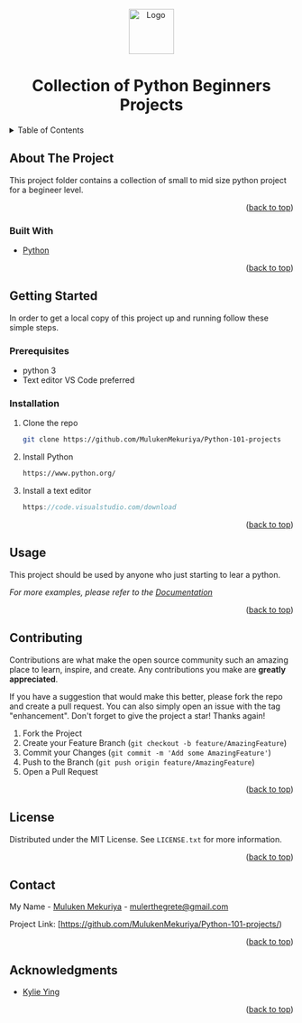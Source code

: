 <div id="top"></div>


<!-- PROJECT LOGO -->
<br />
<div align="center">
  <a href="https://github.com/github_username/repo_name">
    <img src="https://upload.wikimedia.org/wikipedia/commons/thumb/c/c3/Python-logo-notext.svg/1200px-Python-logo-notext.svg.png" alt="Logo" width="80" height="80">
  </a>

<h1 align="center">Collection of Python Beginners Projects</h1>

  
</div>



<!-- TABLE OF CONTENTS -->
<details>
  <summary>Table of Contents</summary>
  <ol>
    <li>
      <a href="#about-the-project">About The Project</a>
      <ul>
        <li><a href="#built-with">Built With</a></li>
      </ul>
    </li>
    <li>
      <a href="#getting-started">Getting Started</a>
      <ul>
        <li><a href="#prerequisites">Prerequisites</a></li>
        <li><a href="#installation">Installation</a></li>
      </ul>
    </li>
    <li><a href="#usage">Usage</a></li>
    <li><a href="#roadmap">Roadmap</a></li>
    <li><a href="#contributing">Contributing</a></li>
    <li><a href="#license">License</a></li>
    <li><a href="#contact">Contact</a></li>
    <li><a href="#acknowledgments">Acknowledgments</a></li>
  </ol>
</details>



<!-- ABOUT THE PROJECT -->
## About The Project


This project folder contains a collection of small to mid size python project for a begineer level.
<p align="right">(<a href="#top">back to top</a>)</p>



### Built With

* [Python](https://www.python.org/)


<p align="right">(<a href="#top">back to top</a>)</p>



<!-- GETTING STARTED -->
## Getting Started

In order to get a local copy of this project up and running follow these simple steps.

### Prerequisites

* python 3
* Text editor VS Code preferred 
  

### Installation

1. Clone the repo
   ```sh
   git clone https://github.com/MulukenMekuriya/Python-101-projects
   ```
3. Install Python
   ```sh
   https://www.python.org/
   ```
4. Install a text editor
   ```js
   https://code.visualstudio.com/download
   ```

<p align="right">(<a href="#top">back to top</a>)</p>



<!-- USAGE EXAMPLES -->
## Usage

This project should be used by anyone who just starting to lear a python.

_For more examples, please refer to the [Documentation](https://www.youtube.com/watch?v=8ext9G7xspg)_

<p align="right">(<a href="#top">back to top</a>)</p>





<!-- CONTRIBUTING -->
## Contributing

Contributions are what make the open source community such an amazing place to learn, inspire, and create. Any contributions you make are **greatly appreciated**.

If you have a suggestion that would make this better, please fork the repo and create a pull request. You can also simply open an issue with the tag "enhancement".
Don't forget to give the project a star! Thanks again!

1. Fork the Project
2. Create your Feature Branch (`git checkout -b feature/AmazingFeature`)
3. Commit your Changes (`git commit -m 'Add some AmazingFeature'`)
4. Push to the Branch (`git push origin feature/AmazingFeature`)
5. Open a Pull Request

<p align="right">(<a href="#top">back to top</a>)</p>



<!-- LICENSE -->
## License

Distributed under the MIT License. See `LICENSE.txt` for more information.

<p align="right">(<a href="#top">back to top</a>)</p>



<!-- CONTACT -->
## Contact

My Name - [Muluken Mekuriya](https://www.linkedin.com/in/muluken-mekuriya-313285180/) - mulerthegrete@gmail.com

Project Link: [https://github.com/MulukenMekuriya/Python-101-projects/)

<p align="right">(<a href="#top">back to top</a>)</p>



<!-- ACKNOWLEDGMENTS -->
## Acknowledgments

* [Kylie Ying](https://www.kylieying.com/)

<p align="right">(<a href="#top">back to top</a>)</p>

